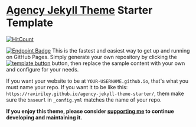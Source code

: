 # [Agency Jekyll Theme](https://github.com/raviriley/agency-jekyll-theme) Starter Template

[![HitCount](https://hits.dwyl.com/choices97/choices97githubio.svg?style=flat&show=unique)](https://hits.dwyl.com/choices97/choices97githubio)

[![Endpoint Badge](https://hits.dwyl.com/choices97/choices97githubio.svg?style=flat&show=unique)](https://img.shields.io/endpoint?url=https%3A%2F%2Fhits.dwyl.com%2Fchoices97%2Fchoices97githubio.json&style=flat&logo=rocket&logoColor=%2358B1E4&label=hits&color=%2358B1E4&cacheSeconds=3600)
This is the fastest and easiest way to get up and running on GitHub Pages.
Simply generate your own repository by clicking the [![template button](https://img.shields.io/badge/-Use%20this%20template-brightgreen)](https://github.com/raviriley/agency-jekyll-theme-starter/generate) button, 
then replace the sample content with your own and configure for your needs.

If you want your website to be at `YOUR-USERNAME.github.io`, that's what you must name your repo. If you want it to be like this: `https://raviriley.github.io/agency-jekyll-theme-starter/`, them make sure the `baseurl` in `_config.yml` matches the name of your repo.

**If you enjoy this theme, please consider [supporting me](https://www.paypal.me/raviriley) to continue developing and maintaining it.**
